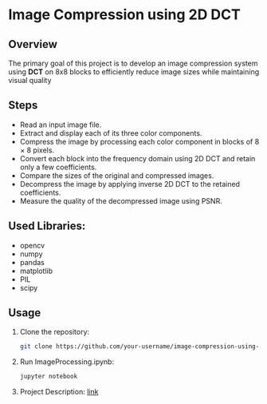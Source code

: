 # Image Compression using 2D DCT

## Overview

The primary goal of this project is to develop an image compression system using **DCT** on 8x8 blocks to efficiently reduce image sizes while maintaining visual quality

## Steps

- Read an input image file.
- Extract and display each of its three color components.
- Compress the image by processing each color component in blocks of 8 × 8 pixels.
- Convert each block into the frequency domain using 2D DCT and retain only a few coefficients.
- Compare the sizes of the original and compressed images.
- Decompress the image by applying inverse 2D DCT to the retained coefficients.
- Measure the quality of the decompressed image using PSNR.


## Used Libraries:
- opencv
- numpy
- pandas
- matplotlib 
- PIL
- scipy

## Usage

1. Clone the repository:


   ```bash
   git clone https://github.com/your-username/image-compression-using-dct.git

2. Run ImageProcessing.ipynb:
   ```bash
   jupyter notebook 
3. Project Description:
[link](https://drive.google.com/drive/folders/1L8eS0gcDDs7jQJ8kjgJQtqpeWrygsE3j)
